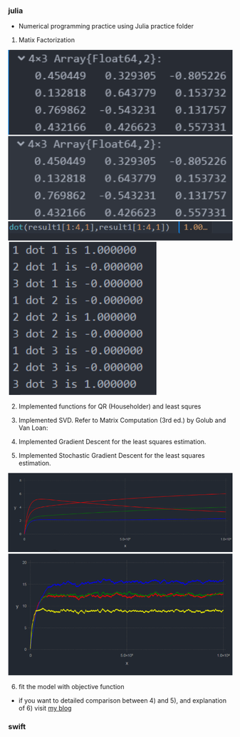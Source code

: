 ### julia
- Numerical programming practice using Julia practice folder
1) Matix Factorization


![](/images/1.png)
![](/images/2.png)
![](/images/3.png)
![](/images/4.png)

2) Implemented functions for QR (Householder) and least squres

3) Implemented SVD. Refer to Matrix Computation (3rd ed.) by Golub and Van Loan:

4) Implemented Gradient Descent for the least squares estimation.

5) Implemented Stochastic Gradient Descent for the least squares estimation.

![](/images/10.png)
![](/images/13.png)

6) fit the model with objective function

- if you want to detailed comparison between 4) and 5), and explanation of 6) visit [my blog](https://spellonyou.github.io/)

### swift